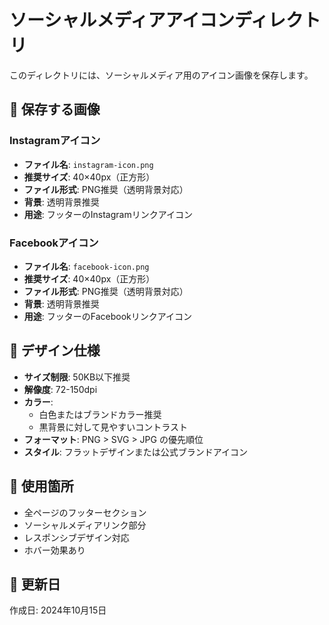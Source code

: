 # ソーシャルメディアアイコンディレクトリ

このディレクトリには、ソーシャルメディア用のアイコン画像を保存します。

## 📁 保存する画像

### Instagramアイコン
- **ファイル名**: `instagram-icon.png`
- **推奨サイズ**: 40×40px（正方形）
- **ファイル形式**: PNG推奨（透明背景対応）
- **背景**: 透明背景推奨
- **用途**: フッターのInstagramリンクアイコン

### Facebookアイコン
- **ファイル名**: `facebook-icon.png`
- **推奨サイズ**: 40×40px（正方形）
- **ファイル形式**: PNG推奨（透明背景対応）
- **背景**: 透明背景推奨
- **用途**: フッターのFacebookリンクアイコン

## 🎨 デザイン仕様

- **サイズ制限**: 50KB以下推奨
- **解像度**: 72-150dpi
- **カラー**: 
  - 白色またはブランドカラー推奨
  - 黒背景に対して見やすいコントラスト
- **フォーマット**: PNG > SVG > JPG の優先順位
- **スタイル**: フラットデザインまたは公式ブランドアイコン

## 📝 使用箇所
- 全ページのフッターセクション
- ソーシャルメディアリンク部分
- レスポンシブデザイン対応
- ホバー効果あり

## 🔄 更新日
作成日: 2024年10月15日